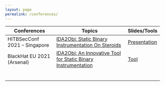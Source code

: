 ```yaml
---
layout: page
permalink: /conferences/
---
```




| Conferences                  | Topics                                                       | Slides/Tools                                                 |
| ---------------------------- | ------------------------------------------------------------ | ------------------------------------------------------------ |
| HITBSecConf 2021 – Singapore | [IDA2Obj: Static Binary Instrumentation On Steroids](https://conference.hitb.org/hitbsecconf2021sin/sessions/ida2obj-static-binary-instrumentation-on-steroids/) | [Presentation](https://github.com/jhftss/jhftss.github.io/blob/main/res/slides/HITB2021SIN%20-%20IDA2Obj%20-%20Mickey%20Jin.pdf) |
| BlackHat EU 2021 (Arsenal)   | [IDA2Obj: An Innovative Tool for Static Binary Instrumentation](https://www.blackhat.com/eu-21/arsenal/schedule/index.html#idaobj-an-innovative-tool-for-static-binary-instrumentation-24599) | [Tool](https://github.com/jhftss/IDA2Obj)                    |
|                              |                                                              |                                                              |
|                              |                                                              |                                                              |
|                              |                                                              |                                                              |
|                              |                                                              |                                                              |
|                              |                                                              |                                                              |
|                              |                                                              |                                                              |



